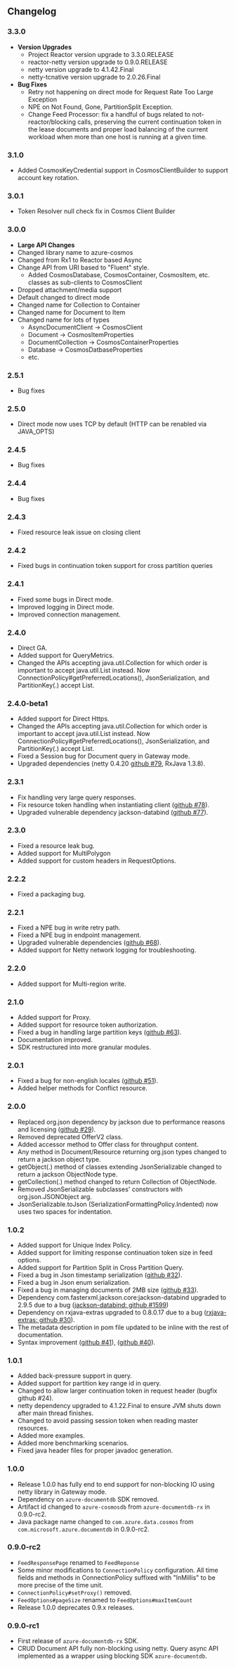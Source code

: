 ## Changelog

### 3.3.0
- **Version Upgrades**
    - Project Reactor version upgrade to 3.3.0.RELEASE
    - reactor-netty version upgrade to 0.9.0.RELEASE
    - netty version upgrade to 4.1.42.Final
    - netty-tcnative version upgrade to 2.0.26.Final
- **Bug Fixes**
    - Retry not happening on direct mode for Request Rate Too Large Exception
    - NPE on Not Found, Gone, PartitionSplit Exception.
    - Change Feed Processor: fix a handful of bugs related to not-reactor/blocking calls, preserving the current continuation token in the lease documents and proper load balancing of the current workload when more than one host is running at a given time.

### 3.1.0
- Added CosmosKeyCredential support in CosmosClientBuilder to support account key rotation.

### 3.0.1
- Token Resolver null check fix in Cosmos Client Builder

### 3.0.0
- **Large API Changes**
- Changed library name to azure-cosmos
- Changed from Rx1 to Reactor based Async
- Change API from URI based to "Fluent" style.
    - Added CosmosDatabase, CosmosContainer, CosmosItem, etc. classes as sub-clients to CosmosClient
- Dropped attachment/media support
- Default changed to direct mode
- Changed name for Collection to Container
- Changed name for Document to Item
- Changed name for lots of types
    - AsyncDocumentClient -> CosmosClient
    - Document -> CosmosItemProperties
    - DocumentCollection -> CosmosContainerProperties
    - Database -> CosmosDatbaseProperties
    - etc.

### 2.5.1
- Bug fixes

### 2.5.0
- Direct mode now uses TCP by default (HTTP can be renabled via JAVA_OPTS)

### 2.4.5
- Bug fixes

### 2.4.4
- Bug fixes

### 2.4.3

- Fixed resource leak issue on closing client

### 2.4.2

- Fixed bugs in continuation token support for cross partition queries

### 2.4.1

- Fixed some bugs in Direct mode.
- Improved logging in Direct mode.
- Improved connection management.

### 2.4.0

- Direct GA.
- Added support for QueryMetrics.
- Changed the APIs accepting java.util.Collection for which order is important to accept java.util.List instead. Now ConnectionPolicy#getPreferredLocations(), JsonSerialization, and PartitionKey(.) accept List.

### 2.4.0-beta1

- Added support for Direct Https.
- Changed the APIs accepting java.util.Collection for which order is important to accept java.util.List instead.
  Now ConnectionPolicy#getPreferredLocations(), JsonSerialization, and PartitionKey(.) accept List.
- Fixed a Session bug for Document query in Gateway mode.
- Upgraded dependencies (netty 0.4.20 [github #79](https://github.com/Azure/azure-cosmosdb-java/issues/79), RxJava 1.3.8).

### 2.3.1

- Fix handling very large query responses.
- Fix resource token handling when instantiating client ([github #78](https://github.com/Azure/azure-cosmosdb-java/issues/78)).
- Upgraded vulnerable dependency jackson-databind ([github #77](https://github.com/Azure/azure-cosmosdb-java/pull/77)).

### 2.3.0

- Fixed a resource leak bug.
- Added support for MultiPolygon
- Added support for custom headers in RequestOptions.

### 2.2.2

- Fixed a packaging bug.

### 2.2.1

- Fixed a NPE bug in write retry path.
- Fixed a NPE bug in endpoint management.
- Upgraded vulnerable dependencies ([github #68](https://github.com/Azure/azure-cosmosdb-java/issues/68)).
- Added support for Netty network logging for troubleshooting.

### 2.2.0

- Added support for Multi-region write.

### 2.1.0

- Added support for Proxy.
- Added support for resource token authorization.
- Fixed a bug in handling large partition keys ([github #63](https://github.com/Azure/azure-cosmosdb-java/issues/63)).
- Documentation improved.
- SDK restructured into more granular modules.

### 2.0.1

- Fixed a bug for non-english locales ([github #51](https://github.com/Azure/azure-cosmosdb-java/issues/51)).
- Added helper methods for Conflict resource.

### 2.0.0

- Replaced org.json dependency by jackson due to performance reasons and licensing ([github #29](https://github.com/Azure/azure-cosmosdb-java/issues/29)).
- Removed deprecated OfferV2 class.
- Added accessor method to Offer class for throughput content.
- Any method in Document/Resource returning org.json types changed to return a jackson object type.
- getObject(.) method of classes extending JsonSerializable changed to return a jackson ObjectNode type.
- getCollection(.) method changed to return Collection of ObjectNode.
- Removed JsonSerializable subclasses' constructors with org.json.JSONObject arg.
- JsonSerializable.toJson (SerializationFormattingPolicy.Indented) now uses two spaces for indentation.

### 1.0.2

- Added support for Unique Index Policy.
- Added support for limiting response continuation token size in feed options.
- Added support for Partition Split in Cross Partition Query.
- Fixed a bug in Json timestamp serialization ([github #32](https://github.com/Azure/azure-cosmosdb-java/issues/32)).
- Fixed a bug in Json enum serialization.
- Fixed a bug in managing documents of 2MB size ([github #33](https://github.com/Azure/azure-cosmosdb-java/issues/33)).
- Dependency com.fasterxml.jackson.core:jackson-databind upgraded to 2.9.5 due to a bug ([jackson-databind: github #1599](https://github.com/FasterXML/jackson-databind/issues/1599))
- Dependency on rxjava-extras upgraded to 0.8.0.17 due to a bug ([rxjava-extras: github #30](https://github.com/davidmoten/rxjava-extras/issues/30)).
- The metadata description in pom file updated to be inline with the rest of documentation.
- Syntax improvement ([github #41](https://github.com/Azure/azure-cosmosdb-java/issues/41)), ([github #40](https://github.com/Azure/azure-cosmosdb-java/issues/40)).

### 1.0.1

- Added back-pressure support in query.
- Added support for partition key range id in query.
- Changed to allow larger continuation token in request header (bugfix github #24).
- netty dependency upgraded to 4.1.22.Final to ensure JVM shuts down after main thread finishes.
- Changed to avoid passing session token when reading master resources.
- Added more examples.
- Added more benchmarking scenarios.
- Fixed java header files for proper javadoc generation.

### 1.0.0

- Release 1.0.0 has fully end to end support for non-blocking IO using netty library in Gateway mode.
- Dependency on `azure-documentdb` SDK removed.
- Artifact id changed to `azure-cosmosdb` from `azure-documentdb-rx` in 0.9.0-rc2.
- Java package name changed to `com.azure.data.cosmos` from `com.microsoft.azure.documentdb` in 0.9.0-rc2.

### 0.9.0-rc2

- `FeedResponsePage` renamed to `FeedReponse`
- Some minor modifications to `ConnectionPolicy` configuration.
  All time fields and methods in ConnectionPolicy suffixed with "InMillis" to be more precise of the time unit.
- `ConnectionPolicy#setProxy()` removed.
- `FeedOptions#pageSize` renamed to
  `FeedOptions#maxItemCount`
- Release 1.0.0 deprecates 0.9.x releases.

### 0.9.0-rc1

- First release of `azure-documentdb-rx` SDK.
- CRUD Document API fully non-blocking using netty. Query async API implemented as a wrapper using blocking SDK `azure-documentdb`.
